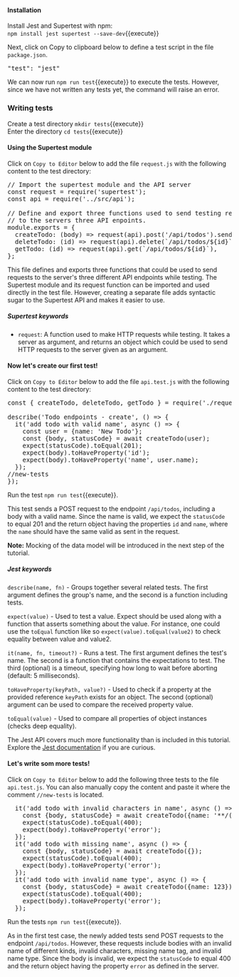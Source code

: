 #### Installation

Install Jest and Supertest with npm:  
`npm install jest supertest --save-dev`{{execute}}

Next, click on Copy to clipboard below to define a test script in the file `package.json`.

<pre class="file" data-filename="server/package.json" data-target="insert" data-marker='"insert-test": ""'>"test": "jest"</pre>

We can now run `npm run test`{{execute}} to execute the tests. However, since we have not written any tests yet, the command will raise an error.

### Writing tests

Create a test directory `mkdir tests`{{execute}}  
Enter the directory `cd tests`{{execute}}  

#### Using the Supertest module

Click on `Copy to Editor` below to add the file `request.js` with the following content to the test directory:

<pre class="file" data-filename="server/tests/request.js" data-target="replace">
// Import the supertest module and the API server
const request = require('supertest');
const api = require('../src/api');

// Define and export three functions used to send testing requests
// to the servers three API enpoints.
module.exports = {
  createTodo: (body) => request(api).post('/api/todos').send(body),
  deleteTodo: (id) => request(api).delete(`/api/todos/${id}`),
  getTodo: (id) => request(api).get(`/api/todos/${id}`),
};
</pre>

This file defines and exports three functions that could be used to send requests to the server's three different API endpoints while testing. The Supertest module and its request function can be imported and used directly in the test file. However, creating a separate file adds syntactic sugar to the Supertest API and makes it easier to use. 

##### Supertest keywords
- `request`: A function used to make HTTP requests while testing. It takes a server as argument, and returns an object which could be used to send HTTP requests to the server given as an argument.

#### Now let's create our first test!

Click on `Copy to Editor` below to add the file `api.test.js` with the following content to the test directory:

<pre class="file" data-filename="server/tests/api.test.js" data-target="replace">
const { createTodo, deleteTodo, getTodo } = require('./request');

describe('Todo endpoints - create', () => {
  it('add todo with valid name', async () => {
    const user = {name: 'New Todo'};
    const {body, statusCode} = await createTodo(user);
    expect(statusCode).toEqual(201);
    expect(body).toHaveProperty('id');
    expect(body).toHaveProperty('name', user.name);
  });
//new-tests
});
</pre>

Run the test `npm run test`{{execute}}.

This test sends a POST request to the endpoint `/api/todos`, including a body with a valid name. Since the name is valid, we expect the `statusCode` to equal 201 and the return object having the properties `id` and `name`, where the `name` should have the same valid as sent in the request.

**Note:** Mocking of the data model will be introduced in the next step of the tutorial.

##### Jest keywords

`describe(name, fn)` - Groups together several related tests. The first argument defines the group's name, and the second is a function including tests.

`expect(value)` - Used to test a value. Expect should be used along with a function that asserts something about the value. For instance, one could use the `toEqual` function like so `expect(value).toEqual(value2)` to check equality between value and value2.

`it(name, fn, timeout?)` - Runs a test. The first argument defines the test's name. The second is a function that contains the expectations to test. The third (optional) is a timeout, specifying how long to wait before aborting (default: 5 milliseconds).

`toHaveProperty(keyPath, value?)` - Used to check if a property at the provided reference `keyPath` exists for an object.
The second (optional) argument can be used to compare the received property value.

`toEqual(value)` - Used to compare all properties of object instances (checks deep equality).

The Jest API covers much more functionality than is included in this tutorial. Explore the [Jest documentation](https://jestjs.io/docs/api) if you are curious.

#### Let's write som more tests!

Click on `Copy to Editor` below to add the following three tests to the file `api.test.js`. You can also manually copy the content and paste it where the comment `//new-tests` is located.

<pre class="file" data-filename="server/tests/api.test.js" data-target="insert" data-marker="//new-tests">
  it('add todo with invalid characters in name', async () => {
    const {body, statusCode} = await createTodo({name: '**/(&%#**'});
    expect(statusCode).toEqual(400);
    expect(body).toHaveProperty('error');
  });
  it('add todo with missing name', async () => {
    const {body, statusCode} = await createTodo({});
    expect(statusCode).toEqual(400);
    expect(body).toHaveProperty('error');
  });
  it('add todo with invalid name type', async () => {
    const {body, statusCode} = await createTodo({name: 123});
    expect(statusCode).toEqual(400);
    expect(body).toHaveProperty('error');
  });</pre>

Run the tests `npm run test`{{execute}}.

As in the first test case, the newly added tests send POST requests to the endpoint `/api/todos`. However, these requests include bodies with an invalid name of different kinds, invalid characters, missing name tag, and invalid name type. Since the body is invalid, we expect the `statusCode` to equal 400 and the return object having the property `error` as defined in the server.